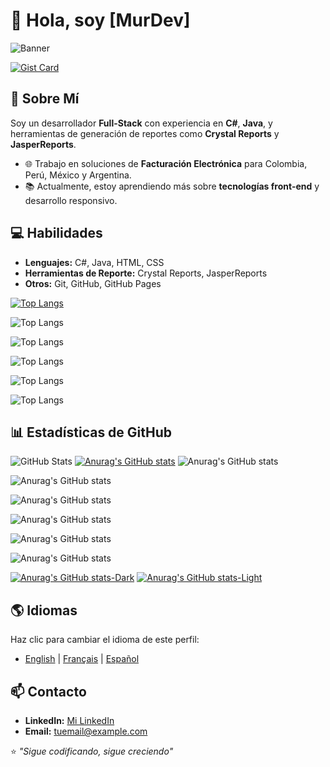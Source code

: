 # 👋 Hola, soy [MurDev]

![Banner](https://via.placeholder.com/1000x200/222/fff?text=Bienvenido+a+mi+Perfil+de+GitHub)

[![Gist Card](https://github-readme-stats.vercel.app/api/gist?id=bbfce31e0217a3689c8d961a356cb10d)](https://gist.github.com/Yizack/bbfce31e0217a3689c8d961a356cb10d/)




## 🌟 Sobre Mí
Soy un desarrollador **Full-Stack** con experiencia en **C#**, **Java**, y herramientas de generación de reportes como **Crystal Reports** y **JasperReports**.

- 🌐 Trabajo en soluciones de **Facturación Electrónica** para Colombia, Perú, México y Argentina.
- 📚 Actualmente, estoy aprendiendo más sobre **tecnologías front-end** y desarrollo responsivo.

## 💻 Habilidades
- **Lenguajes:** C#, Java, HTML, CSS
- **Herramientas de Reporte:** Crystal Reports, JasperReports
- **Otros:** Git, GitHub, GitHub Pages

[![Top Langs](https://github-readme-stats.vercel.app/api/top-langs/?username=GitJPam)](https://github.com/GitJPam/github-readme-stats)

![Top Langs](https://github-readme-stats.vercel.app/api/top-langs/?username=GitJPam&size_weight=0.5&count_weight=0.5)

![Top Langs](https://github-readme-stats.vercel.app/api/top-langs/?username=anuraghazra&exclude_repo=github-readme-stats,anuraghazra.github.io)

![Top Langs](https://github-readme-stats.vercel.app/api/top-langs/?username=anuraghazra&hide=javascript,html)

![Top Langs](https://github-readme-stats.vercel.app/api/top-langs/?username=anuraghazra&langs_count=8)

![Top Langs](https://github-readme-stats.vercel.app/api/top-langs/?username=anuraghazra&layout=compact)



## 📊 Estadísticas de GitHub
![GitHub Stats](https://github-readme-stats.vercel.app/api?username=GitJPam&show_icons=true&theme=radical)
[![Anurag's GitHub stats](https://github-readme-stats.vercel.app/api?username=GitJPam)](https://github.com/GitJPam/github-readme-stats)
![Anurag's GitHub stats](https://github-readme-stats.vercel.app/api?username=anuraghazra&hide=contribs,prs)

![Anurag's GitHub stats](https://github-readme-stats.vercel.app/api?username=anuraghazra&show=reviews,discussions_started,discussions_answered,prs_merged,prs_merged_percentage)

![Anurag's GitHub stats](https://github-readme-stats.vercel.app/api?username=anuraghazra&show_icons=true)

![Anurag's GitHub stats](https://github-readme-stats.vercel.app/api?username=anuraghazra&show_icons=true&theme=radical)

![Anurag's GitHub stats](https://github-readme-stats.vercel.app/api?username=anuraghazra&show_icons=true&theme=transparent)

![Anurag's GitHub stats](https://github-readme-stats.vercel.app/api?username=anuraghazra&show_icons=true&bg_color=00000000)

[![Anurag's GitHub stats-Dark](https://github-readme-stats.vercel.app/api?username=anuraghazra&show_icons=true&theme=dark#gh-dark-mode-only)](https://github.com/anuraghazra/github-readme-stats#gh-dark-mode-only)
[![Anurag's GitHub stats-Light](https://github-readme-stats.vercel.app/api?username=anuraghazra&show_icons=true&theme=default#gh-light-mode-only)](https://github.com/anuraghazra/github-readme-stats#gh-light-mode-only)


## 🌎 Idiomas
Haz clic para cambiar el idioma de este perfil:
- [English](#) | [Français](#) | [Español](#)

## 📫 Contacto
- **LinkedIn:** [Mi LinkedIn](https://linkedin.com/in/juan-pablo-a-18717046)
- **Email:** [tuemail@example.com](mailto:sworfishmx@gmail.com.com)

⭐️ *"Sigue codificando, sigue creciendo"*
